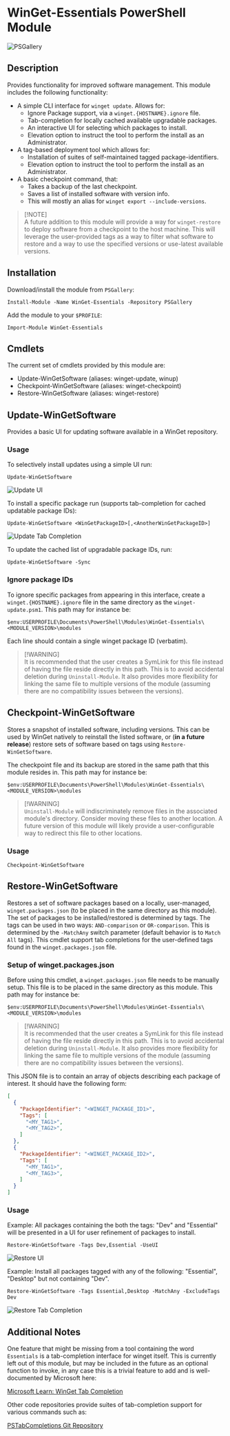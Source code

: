 # WinGet-Essentials PowerShell Module

![PSGallery](https://img.shields.io/powershellgallery/p/WinGet-Essentials)

## Description

Provides functionality for improved software management. This module includes
the following functionality:

* A simple CLI interface for `winget update`. Allows for:
  * Ignore Package support, via a `winget.{HOSTNAME}.ignore` file.
  * Tab-completion for locally cached available upgradable packages.
  * An interactive UI for selecting which packages to install.
  * Elevation option to instruct the tool to perform the install as an Administrator.
* A tag-based deployment tool which allows for:
  * Installation of suites of self-maintained tagged package-identifiers.
  * Elevation option to instruct the tool to perform the install as an Administrator.
* A basic checkpoint command, that:
  * Takes a backup of the last checkpoint.
  * Saves a list of installed software with version info.
  * This will mostly an alias for `winget export --include-versions`.

> [!NOTE]\
> A future addition to this module will provide a way for `winget-restore`
  to deploy software from a checkpoint to the host machine. This will leverage
  the user-provided tags as a way to filter what software to restore and a
  way to use the specified versions or use-latest available versions.

## Installation

Download/install the module from `PSGallery`:

```pwsh
Install-Module -Name WinGet-Essentials -Repository PSGallery
```

Add the module to your `$PROFILE`:

```pwsh
Import-Module WinGet-Essentials
```

## Cmdlets

The current set of cmdlets provided by this module are:

* Update-WinGetSoftware (aliases: winget-update, winup)
* Checkpoint-WinGetSoftware (aliases: winget-checkpoint)
* Restore-WinGetSoftware (aliases: winget-restore)

## Update-WinGetSoftware

Provides a basic UI for updating software available in a WinGet repository.

### Usage

To selectively install updates using a simple UI run:

```pwsh
Update-WinGetSoftware
```

![Update UI](img/winget-update-ui.png)

To install a specific package run (supports tab-completion for cached updatable package IDs):

```pwsh
Update-WinGetSoftware <WinGetPackageID>[,<AnotherWinGetPackageID>]
```

![Update Tab Completion](img/winget-update-cli.png)

To update the cached list of upgradable package IDs, run:

```pwsh
Update-WinGetSoftware -Sync
```

### Ignore package IDs

To ignore specific packages from appearing in this interface, create a
`winget.{HOSTNAME}.ignore` file in the same directory as the `winget-update.psm1`.
This path may for instance be:

`$env:USERPROFILE\Documents\PowerShell\Modules\WinGet-Essentials\<MODULE_VERSION>\modules`

Each line should contain a single winget package ID (verbatim).

> [!WARNING]\
> It is recommended that the user creates a SymLink for this file instead of
  having the file reside directly in this path. This is to avoid accidental
  deletion during `Uninstall-Module`. It also provides more flexibility for
  linking the same file to multiple versions of the module (assuming there are
  no compatibility issues between the versions).

## Checkpoint-WinGetSoftware

Stores a snapshot of installed software, including versions. This can be used
by WinGet natively to reinstall the listed software, or (__in a future release__)
restore sets of software based on tags using `Restore-WinGetSoftware`.

The checkpoint file and its backup are stored in the same path that this module
resides in. This path may for instance be:

`$env:USERPROFILE\Documents\PowerShell\Modules\WinGet-Essentials\<MODULE_VERSION>\modules`

> [!WARNING]\
> `Uninstall-Module` will indiscriminately remove files in the associated
  module's directory. Consider moving these files to another location. A future
  version of this module will likely provide a user-configurable way to redirect
  this file to other locations.

### Usage

```pwsh
Checkpoint-WinGetSoftware
```

## Restore-WinGetSoftware

Restores a set of software packages based on a locally, user-managed,
`winget.packages.json` (to be placed in the same directory as this module).
The set of packages to be installed/restored is determined by tags. The tags
can be used in two ways: `AND-comparison` or `OR-comparison`. This is determined
by the `-MatchAny` switch parameter (default behavior is to `Match All` tags).
This cmdlet support tab completions for the user-defined tags found in the
`winget.packages.json` file.

### Setup of winget.packages.json

Before using this cmdlet, a `winget.packages.json` file needs to be manually
setup. This file is to be placed in the same directory as this module.
This path may for instance be:

`$env:USERPROFILE\Documents\PowerShell\Modules\WinGet-Essentials\<MODULE_VERSION>\modules`

> [!WARNING]\
> It is recommended that the user creates a SymLink for this file instead of
  having the file reside directly in this path. This is to avoid accidental
  deletion during `Uninstall-Module`. It also provides more flexibility for
  linking the same file to multiple versions of the module (assuming there
  are no compatibility issues between the versions).

This JSON file is to contain an array of objects describing each package of
interest. It should have the following form:

```json
[
  {
    "PackageIdentifier": "<WINGET_PACKAGE_ID1>",
    "Tags": [
      "<MY_TAG1>",
      "<MY_TAG2>",
    ]
  },
  {
    "PackageIdentifier": "<WINGET_PACKAGE_ID2>",
    "Tags": [
      "<MY_TAG1>",
      "<MY_TAG3>",
    ]
  }
]
```

### Usage

Example: All packages containing the both the tags: "Dev" and "Essential" will
be presented in a UI for user refinement of packages to install.

```pwsh
Restore-WinGetSoftware -Tags Dev,Essential -UseUI
```

![Restore UI](img/winget-restore-ui.png)

Example: Install all packages tagged with any of the following: "Essential",
"Desktop" but not containing "Dev".

```pwsh
Restore-WinGetSoftware -Tags Essential,Desktop -MatchAny -ExcludeTags Dev
```

![Restore Tab Completion](img/winget-restore-cli.png)

## Additional Notes

One feature that might be missing from a tool containing the word `Essentials`
is a tab-completion interface for winget itself. This is currently left out of
this module, but may be included in the future as an optional function to invoke,
in any case this is a trivial feature to add and is well-documented by Microsoft here:

[Microsoft Learn: WinGet Tab Completion](https://learn.microsoft.com/en-us/windows/package-manager/winget/tab-completion)

Other code repositories provide suites of tab-completion support for various
commands such as:

[PSTabCompletions Git Repository](https://github.com/jjcarrier/PSTabCompletions)
